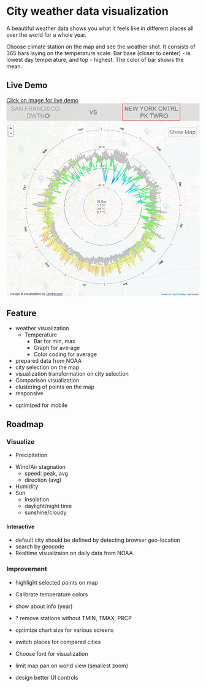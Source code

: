 # City weather data visualization
A beautiful weather data shows you what it feels like in different places all over the world for a whole year.

Choose climate station on the map and see the weather shot. It consists of 365 bars laying on the temperature scale. Bar base (closer to center) - is lowest day temperature, and top - highest. The color of bar shows the mean.

## Live Demo
[Click on image for live demo ![Live demo](https://raw.githubusercontent.com/Dmitra/cityweather/master/snapshot/SFvsNY.jpg)](http://daviste.com/vis/cityweather)

## Feature
  + weather visualization
    + Temperature
      + Bar for min, max
      + Graph for average
      + Color coding for average
  + prepared data from NOAA
  + city selection on the map
  + visualization transformation on city selection
  + Comparison visualization
  + clustering of points on the map
  + responsive
  - optimized for mobile

## Roadmap
### Visualize
  - Precipitation
  * Wind/Air stagnation
    * speed: peak, avg
    * direction (avg) 
  * Humidity
  * Sun
    * Insolation
    * daylight/night time
    * sunshine/cloudy

#### Interactive
  - default city should be defined by detecting browser geo-location
  - search by geocode
  - Realtime visualizaion on daily data from NOAA

### Improvement
  - highlight selected points on map
  - Calibrate temperature colors
  - show about info (year)

  - ? remove stations without TMIN, TMAX, PRCP
  - optimize chart size for various screens
  - switch places for compared cities
  - Choose font for visualization
  - limit map pan on world view (smallest zoom)
  - design better UI controls
